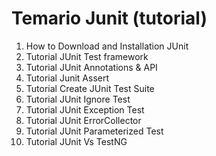 # Temario Junit (tutorial)

1. How to Download and Installation JUnit
2. Tutorial	JUnit Test framework
3. Tutorial	JUnit Annotations & API
4. Tutorial	Junit Assert
5. Tutorial	Create JUnit Test Suite
6. Tutorial	JUnit Ignore Test
7. Tutorial	JUnit Exception Test
8. Tutorial	JUnit ErrorCollector
9. Tutorial	JUnit Parameterized Test
10. Tutorial	JUnit Vs TestNG
